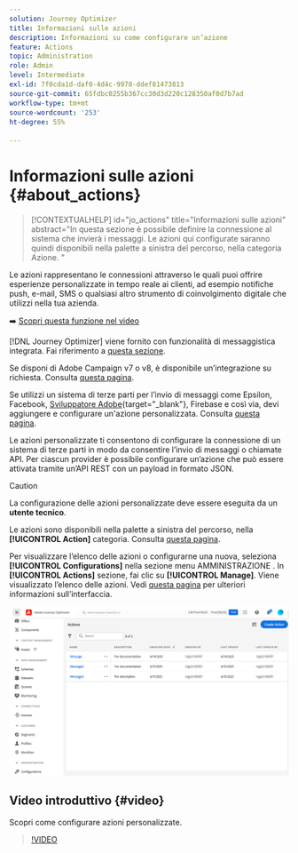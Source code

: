 ```yaml
---
solution: Journey Optimizer
title: Informazioni sulle azioni
description: Informazioni su come configurare un’azione
feature: Actions
topic: Administration
role: Admin
level: Intermediate
exl-id: 7f0cda1d-daf0-4d4c-9978-ddef81473813
source-git-commit: 65fdbc0255b367cc30d3d220c128350af0d7b7ad
workflow-type: tm+mt
source-wordcount: '253'
ht-degree: 55%

---
```


# Informazioni sulle azioni {#about_actions}

>[!CONTEXTUALHELP]
>id="jo_actions"
>title="Informazioni sulle azioni"
>abstract="In questa sezione è possibile definire la connessione al sistema che invierà i messaggi. Le azioni qui configurate saranno quindi disponibili nella palette a sinistra del percorso, nella categoria Azione. "

Le azioni rappresentano le connessioni attraverso le quali puoi offrire esperienze personalizzate in tempo reale ai clienti, ad esempio notifiche push, e-mail, SMS o qualsiasi altro strumento di coinvolgimento digitale che utilizzi nella tua azienda.

➡️ [Scopri questa funzione nel video](#video)

[!DNL Journey Optimizer] viene fornito con funzionalità di messaggistica integrata. Fai riferimento a [questa sezione](../messages/get-started-content.md).

Se disponi di Adobe Campaign v7 o v8, è disponibile un’integrazione su richiesta. Consulta [questa pagina](../action/acc-action.md).

Se utilizzi un sistema di terze parti per l’invio di messaggi come Epsilon, Facebook, [Sviluppatore Adobe](https://developer.adobe.com){target=&quot;_blank&quot;}, Firebase e così via, devi aggiungere e configurare un&#39;azione personalizzata. Consulta [questa pagina](../action/about-custom-action-configuration.md).

Le azioni personalizzate ti consentono di configurare la connessione di un sistema di terze parti in modo da consentire l’invio di messaggi o chiamate API. Per ciascun provider è possibile configurare un’azione che può essere attivata tramite un’API REST con un payload in formato JSON.

>[!CAUTION]
>
>La configurazione delle azioni personalizzate deve essere eseguita da un **utente tecnico**.

Le azioni sono disponibili nella palette a sinistra del percorso, nella **[!UICONTROL Action]** categoria. Consulta [questa pagina](../building-journeys/about-journey-activities.md#action-activities).

Per visualizzare l’elenco delle azioni o configurarne una nuova, seleziona **[!UICONTROL Configurations]** nella sezione menu AMMINISTRAZIONE . In  **[!UICONTROL Actions]** sezione, fai clic su **[!UICONTROL Manage]**. Viene visualizzato l’elenco delle azioni. Vedi [questa pagina](../start/user-interface.md) per ulteriori informazioni sull’interfaccia.

![](assets/custom1.png)

## Video introduttivo {#video}

Scopri come configurare azioni personalizzate.

>[!VIDEO](https://video.tv.adobe.com/v/334257?quality=12)
